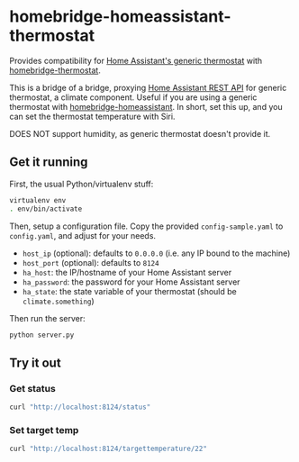 # homebridge-homeassistant-thermostat

Provides compatibility for [Home Assistant's generic thermostat](https://home-assistant.io/components/climate.generic_thermostat/) with [homebridge-thermostat](https://github.com/PJCzx/homebridge-thermostat).

This is a bridge of a bridge, proxying [Home Assistant REST API](https://home-assistant.io/developers/rest_api/) for generic thermostat, a climate component. Useful if you are using a generic thermostat with [homebridge-homeassistant](https://github.com/home-assistant/homebridge-homeassistant). In short, set this up, and you can set the thermostat temperature with Siri.

DOES NOT support humidity, as generic thermostat doesn't provide it.

## Get it running

First, the usual Python/virtualenv stuff:

``` bash
virtualenv env
. env/bin/activate
```

Then, setup a configuration file. Copy the provided `config-sample.yaml` to `config.yaml`, and adjust for your needs.

* `host_ip` (optional): defaults to `0.0.0.0` (i.e. any IP bound to the machine)
* `host_port` (optional): defaults to `8124`
* `ha_host`: the IP/hostname of your Home Assistant server
* `ha_password`: the password for your Home Assistant server
* `ha_state`: the state variable of your thermostat (should be `climate.something`)


Then run the server:

``` bash
python server.py
```

## Try it out

### Get status
``` bash
curl "http://localhost:8124/status"
```

### Set target temp
``` bash
curl "http://localhost:8124/targettemperature/22"
```
